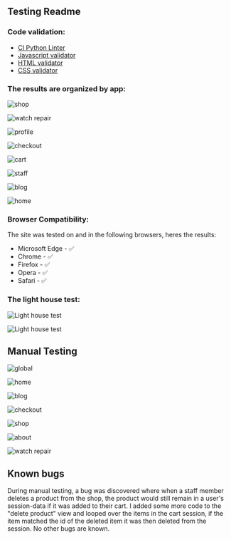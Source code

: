 ﻿## Testing Readme
### Code validation:
- [CI Python Linter](https://pep8ci.herokuapp.com)
- [Javascript validator](https://jshint.com/)
- [HTML validator](https://validator.w3.org/)
- [CSS validator](https://jigsaw.w3.org/css-validator/)


### The results are organized by app:



![shop](https://res.cloudinary.com/dmvf3llw4/image/upload/v1683236460/shop_aq56os.jpg)

![watch repair](https://res.cloudinary.com/dmvf3llw4/image/upload/v1683236460/watch_repair_gyjwbb.jpg)

![profile](https://res.cloudinary.com/dmvf3llw4/image/upload/v1683236459/profile_rwxh9w.jpg)

![checkout](https://res.cloudinary.com/dmvf3llw4/image/upload/v1683236459/checkout_nnhcqv.jpg)

![cart](https://res.cloudinary.com/dmvf3llw4/image/upload/v1683236459/cart_xd0cxi.jpg)

![staff](https://res.cloudinary.com/dmvf3llw4/image/upload/v1683236459/staff_gaat5x.jpg)

![blog](https://res.cloudinary.com/dmvf3llw4/image/upload/v1683236459/blog_mtixih.jpg)

![home](https://res.cloudinary.com/dmvf3llw4/image/upload/v1683236459/home_uny5qo.jpg)

### Browser Compatibility:
The site was tested on and in the following browsers, heres the results:

- Microsoft Edge - ✅
- Chrome - ✅
- Firefox - ✅
- Opera - ✅
- Safari - ✅

### The light house test:
![Light house test](https://res.cloudinary.com/dmvf3llw4/image/upload/v1683244538/ApplicationFrameHost_jD4Ouwctg9_pv5gcd.jpg)

![Light house test](https://res.cloudinary.com/dmvf3llw4/image/upload/v1683237787/ApplicationFrameHost_4vSYDnP8zV_hntje1.jpg)


## Manual Testing

![global](https://res.cloudinary.com/dmvf3llw4/image/upload/v1683238046/soffice.bin_8Gf1ar2BMU_p6agme.jpg)

![home](https://res.cloudinary.com/dmvf3llw4/image/upload/v1683236389/homee_ayokal.jpg)

![blog](https://res.cloudinary.com/dmvf3llw4/image/upload/v1683236389/blogg_yn1s2s.jpg)

![checkout](https://res.cloudinary.com/dmvf3llw4/image/upload/v1683236389/checkoutt_vi4kxr.jpg)

![shop](https://res.cloudinary.com/dmvf3llw4/image/upload/v1683244353/soffice.bin_bHk4aopUb8_xblzbn.jpg)

![about](https://res.cloudinary.com/dmvf3llw4/image/upload/v1683236388/aboutuss_tieuhb.jpg)

![watch repair](https://res.cloudinary.com/dmvf3llw4/image/upload/v1683236388/watchrepairr_jccv18.jpg)

## Known bugs
During manual testing, a bug was discovered where when a staff member deletes a product from the shop, the product would still remain in a user's session-data if it was added to their cart. 
I added some more code to the "delete product" view and looped over the items in the cart session, if the item matched the id of the deleted item it was then deleted from the session.
No other bugs are known.
